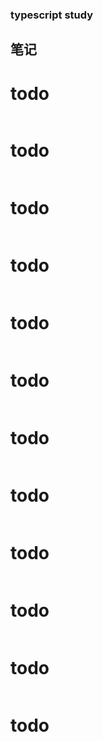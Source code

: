 ### typescript study

## 笔记

# todo

```ts

```

# todo

```ts

```

# todo

```ts

```

# todo

```ts

```

# todo

```ts

```

# todo

```ts

```

# todo

```ts

```

# todo

```ts

```

# todo

```ts

```

# todo

```ts

```

# todo

```ts

```

# todo

```ts

```
